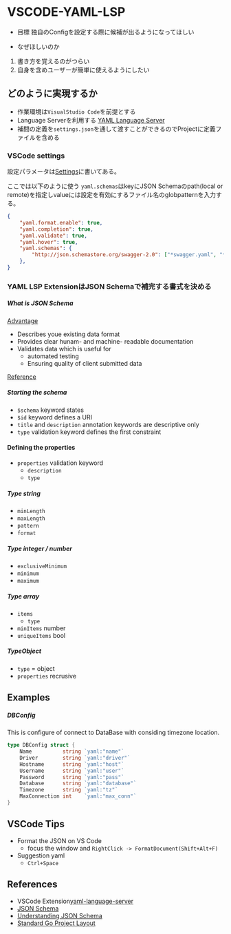 # VSCODE-YAML-LSP

- 目標
独自のConfigを設定する際に候補が出るようになってほしい

- なぜほしいのか

1. 書き方を覚えるのがつらい
2. 自身を含めユーザーが簡単に使えるようにしたい


## どのように実現するか

- 作業環境は`VisualStudio Code`を前提とする
- Language Serverを利用する [YAML Language Server](https://github.com/redhat-developer/yaml-language-server)
- 補間の定義を`settings.json`を通して渡すことができるのでProjectに定義ファイルを含める


### VSCode settings

設定パラメータは[Settings](https://github.com/redhat-developer/yaml-language-server#language-server-settings)に書いてある。

ここでは以下のように使う
`yaml.schemas`はkeyにJSON Schemaのpath(local or remote)を指定しvalueには設定を有効にするファイル名のglobpatternを入力する。

```json
{
    "yaml.format.enable": true,
    "yaml.completion": true,
    "yaml.validate": true,
    "yaml.hover": true,
    "yaml.schemas": {
        "http://json.schemastore.org/swagger-2.0": ["*swagger.yaml", "*swagger.yml"],
    },
}
```


### YAML LSP ExtensionはJSON Schemaで補完する書式を決める

##### What is JSON Schema

[Advantage](https://json-schema.org/)

- Describes youe existing data format
- Provides clear hunam- and machine- readable documentation
- Validates data which is useful for
  * automated testing
  * Ensuring quality of client submitted data


[Reference](
https://json-schema.org/understanding-json-schema/reference/)

##### Starting the schema

- `$schema` keyword states 
- `$id` keyword defines a URI
- `title` and `description` annotation keywords are descriptive only
- `type` validation keyword defines the first constraint

#### Defining the properties

- `properties` validation keyword
  + `description`
  + `type`

##### Type string

- `minLength`
- `maxLength`
- `pattern`
- `format`

##### Type integer / number

- `exclusiveMinimum`
- `minimum`
- `maximum`

##### Type array

- `items`
  + `type`
- `minItems` number
- `uniqueItems` bool

##### TypeObject

- `type` = object
- `properties` recrusive


## Examples

##### DBConfig

This is configure of connect to DataBase with considing timezone location.

```go
type DBConfig struct {
	Name          string `yaml:"name"`
	Driver        string `yaml:"driver"`
	Hostname      string `yaml:"host"`
	Username      string `yaml:"user"`
	Password      string `yaml:"pass"`
	Database      string `yaml:"database"`
	Timezone      string `yaml:"tz"`
	MaxConnection int    `yaml:"max_conn"`
}
```


## VSCode Tips

- Format the JSON on VS Code 
  - focus the window and `RightClick -> FormatDocument(Shift+Alt+F)`
- Suggestion yaml
  - `Ctrl+Space`



## References

- VSCode Extension[yaml-language-server](https://github.com/redhat-developer/yaml-language-server)
- [JSON Schema](https://json-schema.org/)
- [Understanding JSON Schema](https://json-schema.org/understanding-json-schema/index.html#)
- [Standard Go Project Layout](https://github.com/golang-standards/project-layout)

